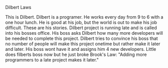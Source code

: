 Dilbert Laws

This is Dilbert. Dilbert is a programer. He works every day from 9 to 6 with a one hour lunch. He is good at his job, but the world is out to make his job difficult. These are his stories. 
	Dilbert project is running late and is called into his bosses  office. His boss asks Dilbert how many more developers will be needed to complete this project. Dilbert tries to convince his boss that no number of people will make this project onetime but rather make it later and later. His boss wont have it and assigns him 4 new developers. 
	Little does filberts boss now but he just broke Brook's Law: "Adding more programmers to a late project makes it later."
